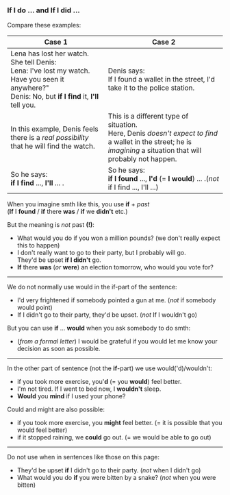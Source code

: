 ### If I do ... and If I did ...

Compare these examples:

|Case 1| Case 2|
|---|---|
|Lena has lost her watch. She tell Denis:<br> Lena: I've lost my watch. Have you seen it anywhere?"<br> Denis: No, but **if I find** it, **I'll** tell you.|Denis says:<br>If I found a wallet in the street, I'd take it to the police station.|
|In this example, Denis feels there is a _real possibility_ that he will find the watch.  | This is a different type of situation. <br> Here, Denis _doesn't expect to find_ a wallet in the street; he is _imagining_ a situation that will probably not happen. |
|So he says: <br> **if I find** ..., **I'll** ... . | So he says: <br> **if I found** ..., **I'd** (= **I would**) ... .(_not_ if I find ..., I'll ...) |

When you imagine smth like this, you use **if** + _past_  
(**If** I **found** / **if** there **was** / **if** we **didn't** etc.)

But the meaning is _not_ past **(!)**:
- What would you do if you won a million pounds?
  (we don't really expect this to happen)
- I don't really want to go to their party, but I probably will go.  
They'd be upset **if I didn't** go.
- **If** there **was** (_or_ **were**) an election tomorrow, who would you vote for?

---

We do not normally use would in the if-part of the sentence:

- I'd very frightened if somebody pointed a gun at me. (_not_ if somebody would point)
- If I didn't go to their party, they'd be upset. (_not_ If I wouldn't go)

But you can use **if** ... **would** when you ask somebody to do smth:
- (_from a formal letter_) I would be grateful if you would let me know your decision as soon as possible.  

--- 

In the other part of sentence (not the **if**-part) we use would('d)/wouldn't:
- if you took more exercise, you'**d** (= you **would**) feel better.
- I'm not tired. If I went to bed now, I **wouldn't** sleep.
- **Would** you **mind** if I used your phone?

Could and might are also possible:  
- if you took more exercise, you **might** feel better. (= it is possible that you would feel better)
- if it stopped raining, we **could** go out. (= we would be able to go out)

---

Do not use when in sentences like those on this page:
- They'd be upset **if** I didn't go to their party. (_not_ when I didn't go)
- What would you do **if** you were bitten by a snake? (_not_ when you were bitten)